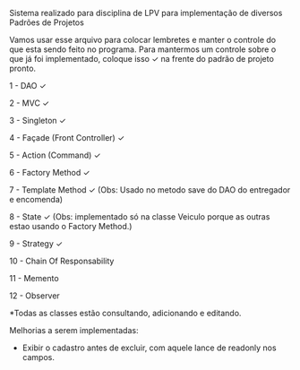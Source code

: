 Sistema realizado para disciplina de LPV para implementação de diversos Padrões de Projetos 

Vamos usar esse arquivo para colocar lembretes e manter o controle do que esta sendo feito no programa.
Para mantermos um controle sobre o que já foi implementado, coloque isso ✓ na frente do padrão de projeto pronto.

1 - DAO ✓

2 - MVC ✓

3 - Singleton ✓

4 - Façade (Front Controller) ✓

5 - Action (Command) ✓

6 - Factory Method ✓

7 - Template Method ✓ (Obs: Usado no metodo save do DAO do entregador e encomenda)

8 - State ✓ (Obs: implementado só na classe Veiculo porque as outras estao usando o Factory Method.)

9 - Strategy ✓

10 - Chain Of Responsability

11 - Memento

12 - Observer

*Todas as classes estão consultando, adicionando e editando.

Melhorias a serem implementadas: 
* Exibir o cadastro antes de excluir, com aquele lance de readonly nos campos.
